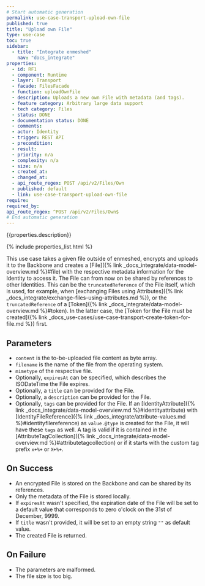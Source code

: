 ```yaml
---
# Start automatic generation
permalink: use-case-transport-upload-own-file
published: true
title: "Upload own File"
type: use-case
toc: true
sidebar:
  - title: "Integrate enmeshed"
    nav: "docs_integrate"
properties:
  - id: RF1
  - component: Runtime
  - layer: Transport
  - facade: FilesFacade
  - function: uploadOwnFile
  - description: Uploads a new own File with metadata (and tags).
  - feature category: Arbitrary large data support
  - tech category: Files
  - status: DONE
  - documentation status: DONE
  - comments:
  - actor: Identity
  - trigger: REST API
  - precondition:
  - result:
  - priority: n/a
  - complexity: n/a
  - size: n/a
  - created_at:
  - changed_at:
  - api_route_regex: POST /api/v2/Files/Own
  - published: default
  - link: use-case-transport-upload-own-file
require:
required_by:
api_route_regex: ^POST /api/v2/Files/Own$
# End automatic generation
---
```


{{properties.description}}

{% include properties_list.html %}

This use case takes a given file outside of enmeshed, encrypts and uploads it to the Backbone and creates a [File]({% link _docs_integrate/data-model-overview.md %}#file) with the respective metadata information for the Identity to access it.
The File can from now on be shared by references to other Identities.
This can be the `truncatedReference` of the File itself, which is used, for example, when [exchanging Files using Attributes]({% link _docs_integrate/exchange-files-using-attributes.md %}), or the `truncatedReference` of a [Token]({% link _docs_integrate/data-model-overview.md %}#token).
In the latter case, the [Token for the File must be created]({% link _docs_use-cases/use-case-transport-create-token-for-file.md %}) first.

## Parameters

- `content` is the to-be-uploaded file content as byte array.
- `filename` is the name of the file from the operating system.
- `mimetype` of the respective file.
- Optionally, `expiresAt` can be specified, which describes the ISODateTime the File expires.
- Optionally, a `title` can be provided for the File.
- Optionally, a `description` can be provided for the File.
- Optionally, `tags` can be provided for the File. If an [IdentityAttribute]({% link _docs_integrate/data-model-overview.md %}#identityattribute) with [IdentityFileReference]({% link _docs_integrate/attribute-values.md %}#identityfilereference) as `value.@type` is created for the File, it will have these `tags` as well. A tag is valid if it is contained in the [AttributeTagCollection]({% link _docs_integrate/data-model-overview.md %}#attributetagcollection) or if it starts with the custom tag prefix `x+%+` or `X+%+`.

## On Success

- An encrypted File is stored on the Backbone and can be shared by its references.
- Only the metadata of the File is stored locally.
- If `expiresAt` wasn't specified, the expiration date of the File will be set to a default value that corresponds to zero o'clock on the 31st of December, 9999.
- If `title` wasn't provided, it will be set to an empty string `""` as default value.
- The created File is returned.

## On Failure

- The parameters are malformed.
- The file size is too big.

